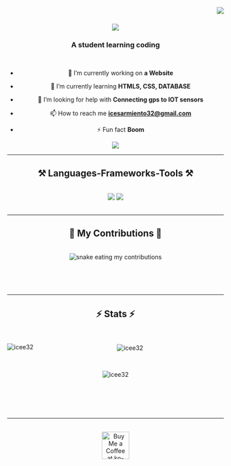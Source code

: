 <img align="right" src="https://visitor-badge.laobi.icu/badge?page_id=icee32.icee32" />

<h1 align="center">
    <img src="https://readme-typing-svg.herokuapp.com/?font=Righteous&size=35&center=true&vCenter=true&width=500&height=70&duration=4000&lines=🧊+Welcome+🧊;+I'm+Ice!;" />
</h1>

<h3 align="center">A student learning coding</h3>

<br/>

<div align="center">
 
- 🔭 I’m currently working on **a Website**
 
- 🌱 I’m currently learning **HTMLS, CSS, DATABASE**

- 🤝 I’m looking for help with **Connecting gps to IOT sensors**

- 📫 How to reach me **icesarmiento32@gmail.com**

- ⚡ Fun fact **Boom**

 </div>
 
<div align="center"> 
  <a href="mailto:ice.sarmiento.icesarmiento32@gmail.com">
    <img src="https://img.shields.io/badge/Gmail-333333?style=for-the-badge&logo=gmail&logoColor=red" />
  </a>
</div>

 <hr/>
 
<h2 align="center">⚒️ Languages-Frameworks-Tools ⚒️</h2>
<br/>
<div align="center">
    <img src="https://skillicons.dev/icons?i=illustrator,photoshop,premiere,c#,html,css,vscode,github,figma," />
    <img src="https://skillicons.dev/icons?i=php,python,javascript,c,java,mysql,dotnet,arduino,visualstudio" /><br>
</div>

<br/>
<hr/>

<div align="center">
  <h2>🐍 My Contributions 🐍</h2>
  <br>
  <img alt="snake eating my contributions" src="https://raw.githubusercontent.com/icee32/icee32/output/github-contribution-grid-snake.svg" />
  
  <br/><br/><br/>
</div>

<hr/>

<h2 align="center">⚡ Stats ⚡</h2>
<br>
<div align=center>
  <p><img align="left" src="https://github-readme-stats.vercel.app/api/top-langs?username=icee32&show_icons=true&theme=dark&text_color=20d934&locale=en&layout=compact" alt="icee32" /></p>
  <p>&nbsp;<img align="center" src="https://github-readme-stats.vercel.app/api?username=icee32&show_icons=true&theme=dark&text_color=20e334&locale=en" alt="icee32" /></p>

  <br/>
  <p><img align="center" src="https://github-readme-streak-stats.herokuapp.com/?user=icee32&theme=dark" alt="icee32" /></p>
  <br/>
</div>

<br/><br/>

<hr/>

<br/>

<div align="center">
<a href='https://ko-fi.com/V7V4RAK9C' target='_blank'><img height='64' style='border:0px;height:64px;' src='https://storage.ko-fi.com/cdn/kofi1.png?v=3' border='0' alt='Buy Me a Coffee at ko-fi.com' /></a>
</div>

<br/>
